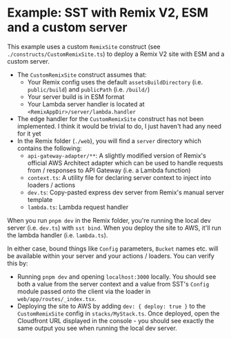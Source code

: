 # Example: SST with Remix V2, ESM and a custom server

This example uses a custom `RemixSite` construct (see `./constructs/CustomRemixSite.ts`) to deploy a Remix V2 site with ESM and a custom server.

- The `CustomRemixSite` construct assumes that:
    - Your Remix config uses the default `assetsBuildDirectory` (i.e. `public/build`) and `publicPath` (i.e. `/build/`)
    - Your server build is in ESM format
    - Your Lambda server handler is located at `<RemixAppDir>/server/lambda.handler`
- The edge handler for the `CustomRemixSite` construct has not been implemented. I think it would be trivial to do, I just haven't had any need for it yet
- In the Remix folder (`./web`), you will find a `server` directory which contains the following:
    - `api-gateway-adapter/**`: A slightly modified version of Remix's official AWS Architect adapter which can be used to handle requests from / responses to API Gateway (i.e. a Lambda function)
    - `context.ts`: A utility file for declaring server context to inject into loaders / actions
    - `dev.ts`: Copy-pasted express dev server from Remix's manual server template
    - `lambda.ts`: Lambda request handler

When you run `pnpm dev` in the Remix folder, you're running the local dev server (i.e. `dev.ts`) with `sst bind`. When you deploy the site to AWS, it'll run the lambda handler (i.e. `lambda.ts`).

In either case, bound things like `Config` parameters, `Bucket` names etc. will be available within your server and your actions / loaders. You can verify this by:

- Running `pnpm dev` and opening `localhost:3000` locally. You should see both a value from the server context and a value from SST's `Config` module passed onto the client via the loader in `web/app/routes/_index.tsx`.
- Deploying the site to AWS by adding `dev: { deploy: true }` to the `CustomRemixSite` config in `stacks/MyStack.ts`. Once deployed, open the Cloudfront URL displayed in the console - you should see exactly the same output you see when running the local dev server.

